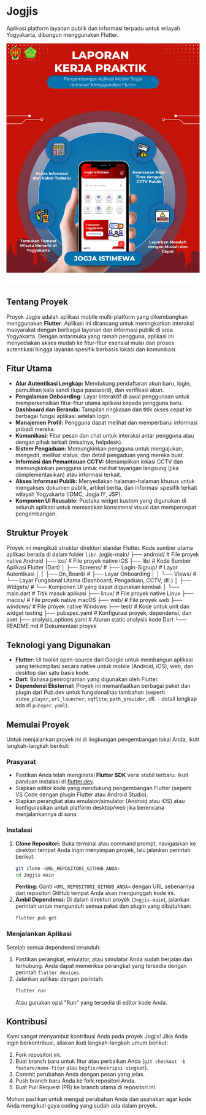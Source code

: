 # Jogjis

Aplikasi platform layanan publik dan informasi terpadu untuk wilayah Yogyakarta, dibangun menggunakan Flutter.

![Jogjis App](https://raw.githubusercontent.com/apiipp-co/Project-Internship-Diskominfo-DIY-Mobile-apps/main/Blue%20and%20White%20Modern%20Mobile%20App%20Developer%20Instagram%20Post.png)







## Tentang Proyek

Proyek Jogjis adalah aplikasi mobile multi-platform yang dikembangkan menggunakan **Flutter**. Aplikasi ini dirancang untuk meningkatkan interaksi masyarakat dengan berbagai layanan dan informasi publik di area Yogyakarta. Dengan antarmuka yang ramah pengguna, aplikasi ini menyediakan akses mudah ke fitur-fitur esensial mulai dari proses autentikasi hingga layanan spesifik berbasis lokasi dan komunikasi.

## Fitur Utama

* **Alur Autentikasi Lengkap:** Mendukung pendaftaran akun baru, login, pemulihan kata sandi (lupa password), dan verifikasi akun.
* **Pengalaman Onboarding:** Layar interaktif di awal penggunaan untuk memperkenalkan fitur-fitur utama aplikasi kepada pengguna baru.
* **Dashboard dan Beranda:** Tampilan ringkasan dan titik akses cepat ke berbagai fungsi aplikasi setelah login.
* **Manajemen Profil:** Pengguna dapat melihat dan memperbarui informasi pribadi mereka.
* **Komunikasi:** Fitur pesan dan chat untuk interaksi antar pengguna atau dengan pihak terkait (misalnya, helpdesk).
* **Sistem Pengaduan:** Memungkinkan pengguna untuk mengajukan, mengedit, melihat status, dan detail pengaduan yang mereka buat.
* **Informasi dan Pemantauan CCTV:** Menampilkan lokasi CCTV dan memungkinkan pengguna untuk melihat tayangan langsung (jika diimplementasikan) atau informasi terkait.
* **Akses Informasi Publik:** Menyediakan halaman-halaman khusus untuk mengakses dokumen publik, artikel berita, dan informasi spesifik terkait wilayah Yogyakarta (IDMC, Jogja IY, JSP).
* **Komponen UI Reusable:** Pustaka widget kustom yang digunakan di seluruh aplikasi untuk memastikan konsistensi visual dan mempercepat pengembangan.

## Struktur Proyek

Proyek ini mengikuti struktur direktori standar Flutter. Kode sumber utama aplikasi berada di dalam folder `lib/`.
jogjis-main/
├── android/          # File proyek native Android
├── ios/              # File proyek native iOS
├── lib/              # Kode Sumber Aplikasi Flutter (Dart)
│   ├── Screens/      #   ├── Login-Signup/ # Layar Autentikasi
│   │   ├── On_Board/     #   ├── Layar Onboarding
│   │   └── Views/        #   └── Layar Fungsional Utama (Dashboard, Pengaduan, CCTV, dll.)
│   ├── Widgets/      #   └── Komponen UI yang dapat digunakan kembali
│   └── main.dart     #   Titik masuk aplikasi
├── linux/            # File proyek native Linux
├── macos/            # File proyek native macOS
├── web/              # File proyek web
├── windows/          # File proyek native Windows
├── test/             # Kode untuk unit dan widget testing
├── pubspec.yaml      # Konfigurasi proyek, dependensi, dan aset
├── analysis_options.yaml # Aturan static analysis kode Dart
└── README.md         # Dokumentasi proyek

## Teknologi yang Digunakan

* **Flutter:** UI toolkit open-source dari Google untuk membangun aplikasi yang terkompilasi secara native untuk mobile (Android, iOS), web, dan desktop dari satu basis kode.
* **Dart:** Bahasa pemrograman yang digunakan oleh Flutter.
* **Dependensi Eksternal:** Proyek ini memanfaatkan berbagai paket dan plugin dari Pub.dev untuk fungsionalitas tambahan (seperti `video_player`, `url_launcher`, `sqflite`, `path_provider`, dll. - detail lengkap ada di `pubspec.yaml`).

## Memulai Proyek

Untuk menjalankan proyek ini di lingkungan pengembangan lokal Anda, ikuti langkah-langkah berikut:

### Prasyarat

* Pastikan Anda telah menginstal **Flutter SDK** versi stabil terbaru. Ikuti panduan instalasi di [flutter.dev](https://flutter.dev/docs/get-started/install).
* Siapkan editor kode yang mendukung pengembangan Flutter (seperti VS Code dengan plugin Flutter atau Android Studio).
* Siapkan perangkat atau emulator/simulator (Android atau iOS) atau konfigurasikan untuk platform desktop/web jika berencana menjalankannya di sana.

### Instalasi

1.  **Clone Repositori:** Buka terminal atau command prompt, navigasikan ke direktori tempat Anda ingin menyimpan proyek, lalu jalankan perintah berikut:
    ```bash
    git clone <URL_REPOSITORI_GITHUB_ANDA>
    cd Jogjis-main
    ```
    **Penting:** Ganti `<URL_REPOSITORI_GITHUB_ANDA>` dengan URL sebenarnya dari repositori GitHub tempat Anda akan mengunggah kode ini.
2.  **Ambil Dependensi:** Di dalam direktori proyek (`Jogjis-main`), jalankan perintah untuk mengunduh semua paket dan plugin yang dibutuhkan:
    ```bash
    flutter pub get
    ```

### Menjalankan Aplikasi

Setelah semua dependensi terunduh:

1.  Pastikan perangkat, emulator, atau simulator Anda sudah berjalan dan terhubung. Anda dapat memeriksa perangkat yang tersedia dengan perintah `flutter devices`.
2.  Jalankan aplikasi dengan perintah:
    ```bash
    flutter run
    ```
    Atau gunakan opsi "Run" yang tersedia di editor kode Anda.

## Kontribusi

Kami sangat menyambut kontribusi Anda pada proyek Jogjis! Jika Anda ingin berkontribusi, silakan ikuti langkah-langkah umum berikut:

1.  Fork repositori ini.
2.  Buat branch baru untuk fitur atau perbaikan Anda (`git checkout -b feature/nama-fitur` atau `bugfix/deskripsi-singkat`).
3.  Commit perubahan Anda dengan pesan yang jelas.
4.  Push branch baru Anda ke fork repositori Anda.
5.  Buat Pull Request (PR) ke branch utama di repositori ini.

Mohon pastikan untuk menguji perubahan Anda dan usahakan agar kode Anda mengikuti gaya coding yang sudah ada dalam proyek.
